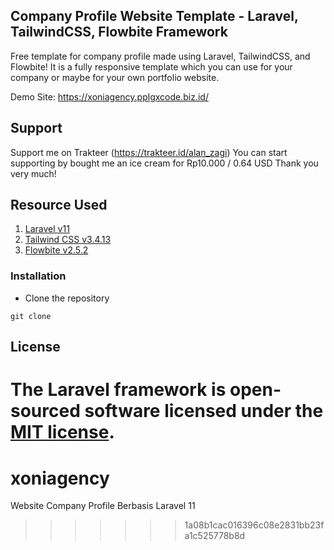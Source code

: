 ## Company Profile Website Template - Laravel, TailwindCSS, Flowbite Framework

Free template for company profile made using Laravel, TailwindCSS, and Flowbite! It is a fully responsive template which you can use for your company or maybe for your own portfolio website.

Demo Site: https://xoniagency.pplgxcode.biz.id/

## Support

Support me on Trakteer (https://trakteer.id/alan_zagi)
You can start supporting by bought me an ice cream for Rp10.000 / 0.64 USD 
Thank you very much!

## Resource Used
1. [Laravel v11](https://laravel.com/docs/11.x)
2. [Tailwind CSS v3.4.13](https://tailwindcss.com/docs/installation)
3. [Flowbite v2.5.2 ](https://flowbite.com/docs/getting-started/introduction/)

### Installation
- Clone the repository
```
git clone 
```

## License

The Laravel framework is open-sourced software licensed under the [MIT license](https://opensource.org/licenses/MIT).
=======
# xoniagency
Website Company Profile Berbasis Laravel 11
>>>>>>> 1a08b1cac016396c08e2831bb23fa1c525778b8d
